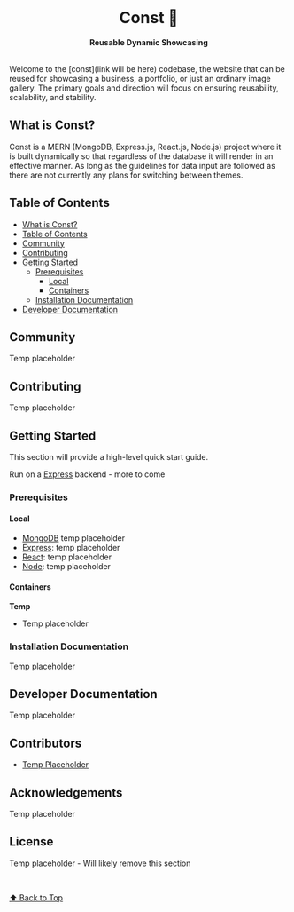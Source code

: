 <div align="center">
  <br>
  <h1>Const 🌱</h1>
  <strong>Reusable Dynamic Showcasing</strong>
</div>
<br>

Welcome to the [const](link will be here) codebase, the website that can
be reused for showcasing a business, a portfolio, or just an ordinary image gallery. The primary goals and direction will focus on
ensuring reusability, scalability, and stability.

## What is Const?

Const is a MERN (MongoDB, Express.js, React.js, Node.js) project where
it is built dynamically so that regardless of the database it will render
in an effective manner. As long as the guidelines for data input are followed as there are
not currently any plans for switching between themes.

## Table of Contents

- [What is Const?](#what-is-const)
- [Table of Contents](#table-of-contents)
- [Community](#community)
- [Contributing](#contributing)
- [Getting Started](#getting-started)
  - [Prerequisites](#prerequisites)
    - [Local](#local)
    - [Containers](#containers)
  - [Installation Documentation](#installation-documentation)
- [Developer Documentation](#developer-documentation)

## Community

Temp placeholder

## Contributing

Temp placeholder

## Getting Started

This section will provide a high-level quick start guide.

Run on a [Express](https://expressjs.com/) backend - more to come

### Prerequisites

#### Local

- [MongoDB](https://www.mongodb.com/cloud) temp placeholder
- [Express](https://expressjs.com/): temp placeholder
- [React](https://react.dev/): temp placeholder
- [Node](https://nodejs.org/en): temp placeholder

#### Containers

**Temp**

- Temp placeholder

### Installation Documentation

Temp placeholder

## Developer Documentation

Temp placeholder

## Contributors 

- [Temp Placeholder]()

## Acknowledgements

Temp placeholder

## License

Temp placeholder - Will likely remove this section

<br>

[⬆ Back to Top](#Table-of-contents)
